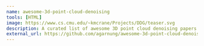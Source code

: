 ```yaml
---
name: awesome-3d-point-cloud-denoising
tools: [HTML]
image: https://www.cs.cmu.edu/~kmcrane/Projects/DDG/teaser.svg
description: A curated list of awesome 3D point cloud denoising papers
external_url: https://github.com/agarnung/awesome-3d-point-cloud-denoising
---
```

